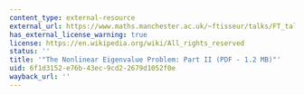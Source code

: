```yaml
---
content_type: external-resource
external_url: https://www.maths.manchester.ac.uk/~ftisseur/talks/FT_talk2.pdf
has_external_license_warning: true
license: https://en.wikipedia.org/wiki/All_rights_reserved
status: ''
title: '"The Nonlinear Eigenvalue Problem: Part II (PDF - 1.2 MB)"'
uid: 6f1d3152-e76b-43ec-9cd2-2679d1052f0e
wayback_url: ''
---
```

